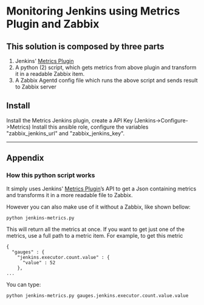 # Monitoring Jenkins using Metrics Plugin and Zabbix

## This solution is composed by three parts
 1. Jenkins' [Metrics Plugin](https://wiki.jenkins-ci.org/display/JENKINS/Metrics+Plugin)
 2. A python (2) script, which gets metrics from above plugin and transform it in a readable Zabbix item.
 3. A Zabbix Agentd config file which runs the above script and sends result to  Zabbix server

## Install
Install the Metrics Jenkins plugin, create a API Key (Jenkins->Configure->Metrics)
Install this ansible role, configure the variables "zabbix_jenkins_url" and "zabbix_jenkins_key".

---

## Appendix
### How this python script works
It simply uses Jenkins' [Metrics Plugin](https://wiki.jenkins-ci.org/display/JENKINS/Metrics+Plugin)’s API to get a Json containing metrics and transforms it in a more readable file to Zabbix.

However you can also make use of it without a Zabbix, like shown bellow:

```
python jenkins-metrics.py
```

This will return all the metrics at once. If you want to get just one of the metrics, use a full path to a metric item. For example, to get this metric

```
{
  "gauges" : {
    "jenkins.executor.count.value" : {
      "value" : 52
    },
...
```
 
You can type:

```
python jenkins-metrics.py gauges.jenkins.executor.count.value.value
```
